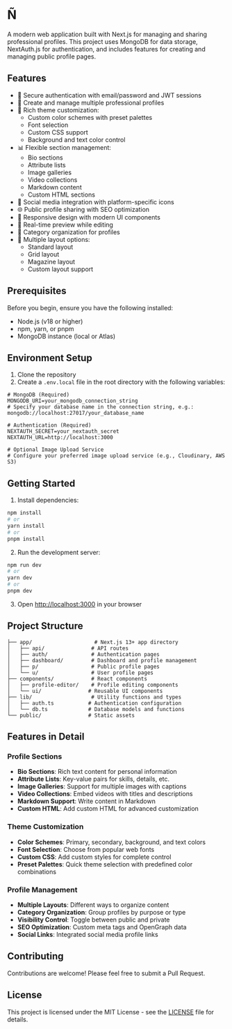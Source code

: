 # Ñ

A modern web application built with Next.js for managing and sharing professional profiles. This project uses MongoDB for data storage, NextAuth.js for authentication, and includes features for creating and managing public profile pages.

## Features

- 🔐 Secure authentication with email/password and JWT sessions
- 📝 Create and manage multiple professional profiles
- 🎨 Rich theme customization:
  - Custom color schemes with preset palettes
  - Font selection
  - Custom CSS support
  - Background and text color control
- 📊 Flexible section management:
  - Bio sections
  - Attribute lists
  - Image galleries
  - Video collections
  - Markdown content
  - Custom HTML sections
- 🔗 Social media integration with platform-specific icons
- 🌐 Public profile sharing with SEO optimization
- 📱 Responsive design with modern UI components
- 🔄 Real-time preview while editing
- 📂 Category organization for profiles
- 🎯 Multiple layout options:
  - Standard layout
  - Grid layout
  - Magazine layout
  - Custom layout support

## Prerequisites

Before you begin, ensure you have the following installed:
- Node.js (v18 or higher)
- npm, yarn, or pnpm
- MongoDB instance (local or Atlas)

## Environment Setup

1. Clone the repository
2. Create a `.env.local` file in the root directory with the following variables:

```env
# MongoDB (Required)
MONGODB_URI=your_mongodb_connection_string
# Specify your database name in the connection string, e.g.: mongodb://localhost:27017/your_database_name

# Authentication (Required)
NEXTAUTH_SECRET=your_nextauth_secret
NEXTAUTH_URL=http://localhost:3000

# Optional Image Upload Service
# Configure your preferred image upload service (e.g., Cloudinary, AWS S3)
```

## Getting Started

1. Install dependencies:
```bash
npm install
# or
yarn install
# or
pnpm install
```

2. Run the development server:
```bash
npm run dev
# or
yarn dev
# or
pnpm dev
```

3. Open [http://localhost:3000](http://localhost:3000) in your browser

## Project Structure

```
├── app/                    # Next.js 13+ app directory
│   ├── api/               # API routes
│   ├── auth/              # Authentication pages
│   ├── dashboard/         # Dashboard and profile management
│   ├── p/                 # Public profile pages
│   └── u/                 # User profile pages
├── components/            # React components
│   ├── profile-editor/    # Profile editing components
│   └── ui/               # Reusable UI components
├── lib/                   # Utility functions and types
│   ├── auth.ts           # Authentication configuration
│   └── db.ts             # Database models and functions
└── public/               # Static assets
```

## Features in Detail

### Profile Sections
- **Bio Sections**: Rich text content for personal information
- **Attribute Lists**: Key-value pairs for skills, details, etc.
- **Image Galleries**: Support for multiple images with captions
- **Video Collections**: Embed videos with titles and descriptions
- **Markdown Support**: Write content in Markdown
- **Custom HTML**: Add custom HTML for advanced customization

### Theme Customization
- **Color Schemes**: Primary, secondary, background, and text colors
- **Font Selection**: Choose from popular web fonts
- **Custom CSS**: Add custom styles for complete control
- **Preset Palettes**: Quick theme selection with predefined color combinations

### Profile Management
- **Multiple Layouts**: Different ways to organize content
- **Category Organization**: Group profiles by purpose or type
- **Visibility Control**: Toggle between public and private
- **SEO Optimization**: Custom meta tags and OpenGraph data
- **Social Links**: Integrated social media profile links

## Contributing

Contributions are welcome! Please feel free to submit a Pull Request.

## License

This project is licensed under the MIT License - see the [LICENSE](LICENSE) file for details.
